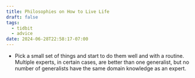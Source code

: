 ```yaml
---
title: Philosophies on How to Live Life
draft: false
tags:
  - tidbit
  - advice
date: 2024-06-28T22:58:17-07:00
---
```

- Pick a small set of things and start to do them well and with a routine. Multiple experts, in certain cases, are better than one generalist, but no number of generalists have the same domain knowledge as an expert.